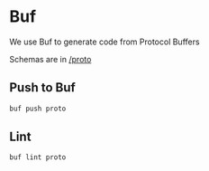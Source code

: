 # Buf

We use Buf to generate code from Protocol Buffers

Schemas are in [/proto](/proto)

## Push to Buf

```bash
buf push proto
```

## Lint

```bash
buf lint proto
```